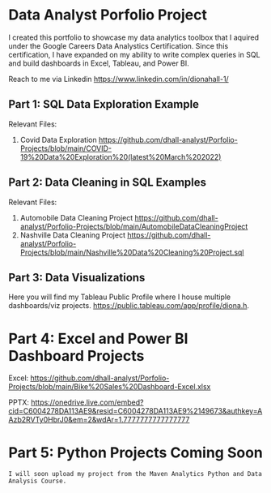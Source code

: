 # Data Analyst Porfolio Project

I created  this portfolio to showcase my data analytics toolbox that I aquired under the Google Careers Data Analystics Certification. Since this certification, I have expanded on my ability to write complex queries in SQL and build dashboards in Excel, Tableau, and Power BI. 

Reach to me via Linkedin https://www.linkedin.com/in/dionahall-1/


## **Part 1: SQL Data Exploration Example**

Relevant Files: 

1. Covid Data Exploration
https://github.com/dhall-analyst/Porfolio-Projects/blob/main/COVID-19%20Data%20Exploration%20(latest%20March%202022)


## **Part 2: Data Cleaning in SQL Examples**

Relevant Files: 

1. Automobile Data Cleaning Project
https://github.com/dhall-analyst/Porfolio-Projects/blob/main/AutomobileDataCleaningProject
3. Nashville Data Cleaning Project
https://github.com/dhall-analyst/Porfolio-Projects/blob/main/Nashville%20Data%20Cleaning%20Project.sql

    
## **Part 3: Data Visualizations**

Here you will find my Tableau Public Profile where I house multiple dashboards/viz projects. 
https://public.tableau.com/app/profile/diona.h.


# **Part 4: Excel and Power BI Dashboard Projects**
Excel: https://github.com/dhall-analyst/Porfolio-Projects/blob/main/Bike%20Sales%20Dashboard-Excel.xlsx

PPTX: https://onedrive.live.com/embed?cid=C6004278DA113AE9&resid=C6004278DA113AE9%2149673&authkey=AAzb2RVTy0HbrJ0&em=2&wdAr=1.7777777777777777


# **Part 5: Python Projects Coming Soon**

    I will soon upload my project from the Maven Analytics Python and Data Analysis Course. 


